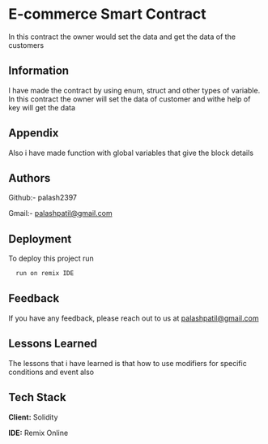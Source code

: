 
# E-commerce Smart Contract

In this contract the owner would set the data and get the data of the customers


## Information

I have made the contract by using enum, struct and other types of variable. In this contract the owner will set the data of customer and withe help of key will get the data 



## Appendix

Also i have made function with global variables that give the block details


## Authors

Github:- palash2397

Gmail:- palashpatil@gmail.com




## Deployment

To deploy this project run

```bash
  run on remix IDE
```


## Feedback

If you have any feedback, please reach out to us at palashpatil@gmail.com


## Lessons Learned

The lessons that i have learned is that how to use modifiers for specific conditions and event also


## Tech Stack

**Client:** Solidity

**IDE:** Remix Online

